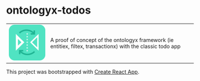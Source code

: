 # ontologyx-todos

<table>
  <td>
    <img src="icon.png" alt="icon" title="made by @cecilesnips"/>
  </td>
  <td>
    A proof of concept of the ontologyx framework (ie entitiex, filtex, transactionx) with the classic todo app
  </td>
</table>


This project was bootstrapped with [Create React App](https://github.com/facebookincubator/create-react-app).
